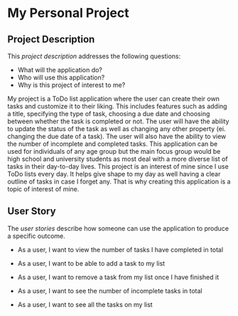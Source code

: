 # My Personal Project
## Project Description

This *project description* addresses the following questions:
- What will the application do?
- Who will use this application?
- Why is this project of interest to me?

My project is a ToDo list application where the user can create their
own tasks and customize it to their liking. This includes features such
as adding a title, specifying the type of task, choosing a due date and
choosing between whether the task is completed or not. The user will have
the ability to update the status of the task as well as changing any
other property (ei. changing the due date of a task). The user will also
have the ability to view the number of incomplete and completed tasks.
This application can be used for individuals of any age group but the 
main focus group would be high school and university students as most
deal with a more diverse list of tasks in their day-to-day lives. This
project is an interest of mine since I use ToDo lists every day. It 
helps give shape to my day as well having a clear outline of tasks in
case I forget any. That is why creating this application is a topic 
of interest of mine.

## User Story

The *user stories* describe how someone can use the application to produce a 
specific outcome.
- As a user, I want to view the number of tasks I have completed in total

- As a user, I want to be able to add a task to my list
- As a user, I want to remove a task from my list once I have finished it
- As a user, I want to see the number of incomplete tasks in total
- As a user, I want to see all the tasks on my list
 